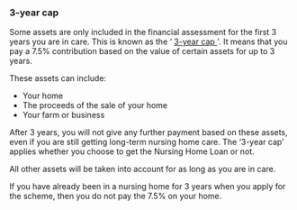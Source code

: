 ###  3-year cap

Some assets are only included in the financial assessment for the first 3
years you are in care. This is known as the ‘ [ 3-year cap
](https://www2.hse.ie/services/fair-deal-scheme/the-3-year-cap.html) '. It
means that you pay a 7.5% contribution based on the value of certain assets
for up to 3 years.

These assets can include:

  * Your home 
  * The proceeds of the sale of your home 
  * Your farm or business 

After 3 years, you will not give any further payment based on these assets,
even if you are still getting long-term nursing home care. The ‘3-year cap’
applies whether you choose to get the Nursing Home Loan or not.

All other assets will be taken into account for as long as you are in care.

If you have already been in a nursing home for 3 years when you apply for the
scheme, then you do not pay the 7.5% on your home.

